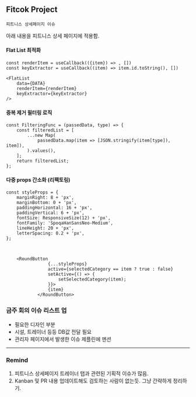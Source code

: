 ## Fitcok Project

```
피트니스 상세페이지 이슈  
```

아래 내용을 피트니스 상세 페이지에 적용함.

#### Flat List 최적화
<pre><code>const renderItem = useCallback(({item}) => <ListItem item={item} />, [])
const keyExtractor = useCallback((item) => item.id.toString(), [])
</code></pre>

```
<FlatList 
    data={DATA}
    renderItem={renderItem}
    keyExtractor={keyExtractor}
/>
```

#### 중복 제거 필터링 로직
```
const FilteringFunc = (passedData, type) => {
    const filteredList = [
        ...new Map(
            passedData.map(item => [JSON.stringify(item[type]), item]),
        ).values(),
    ];
    return filteredList;
};

```

#### 다중 props 간소화 (리팩토링)
```
const styleProps = {
    marginRight: 8 + 'px',
    marginBottom: 0 + 'px',
    paddingHorizontal: 16 + 'px',
    paddingVertical: 6 + 'px',
    fontSize: ResponsiveSize(12) + 'px',
    fontFamily: 'SpoqaHanSansNeo-Medium',
    lineHeight: 20 + 'px',
    letterSpacing: 0.2 + 'px',
};



    <RoundButton
                {...styleProps}
                active={selectedCategory == item ? true : false}
                setActive={() => {
                    setSelectedCategory(item);
                }}>
                {item}
            </RoundButton>
```




### 금주 회의 이슈 리스트 업
- 필요한 디자인 부분
- 시설, 트레이너 등등 DB값 전달 필요
- 관리자 페이지에서 발생한 이슈 제플린에 멘션 
    
****

### Remind
1) 피트니스 상세페이지 트레이너 탭과 관련된 기획적 이슈가 많음.
2) Kanban 및 PR 내용 업데이트해도 검토하는 사람이 없는듯. 그냥 간략하게 정리하기.











